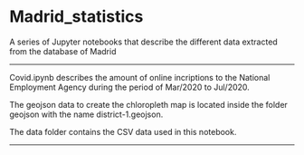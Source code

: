# Madrid_statistics
A series of Jupyter notebooks that describe the different data extracted from the database of Madrid

---------------------------------------

Covid.ipynb describes the amount of online incriptions to the National Employment Agency during the period of Mar/2020 to Jul/2020.

The geojson data to create the chloropleth map is located inside the folder geojson with the name district-1.geojson.

The data folder contains the CSV data used in this notebook.

---------------------------------------